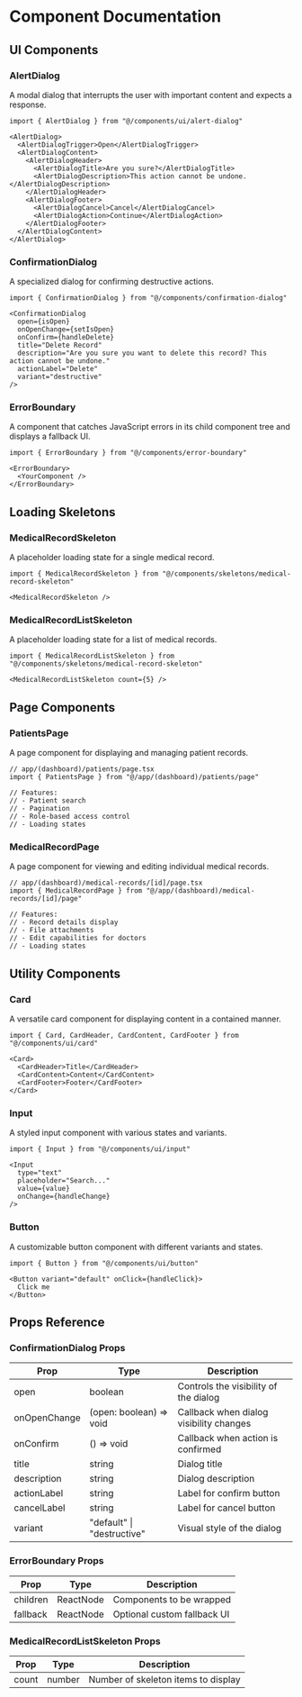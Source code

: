 # Component Documentation

## UI Components

### AlertDialog
A modal dialog that interrupts the user with important content and expects a response.

```tsx
import { AlertDialog } from "@/components/ui/alert-dialog"

<AlertDialog>
  <AlertDialogTrigger>Open</AlertDialogTrigger>
  <AlertDialogContent>
    <AlertDialogHeader>
      <AlertDialogTitle>Are you sure?</AlertDialogTitle>
      <AlertDialogDescription>This action cannot be undone.</AlertDialogDescription>
    </AlertDialogHeader>
    <AlertDialogFooter>
      <AlertDialogCancel>Cancel</AlertDialogCancel>
      <AlertDialogAction>Continue</AlertDialogAction>
    </AlertDialogFooter>
  </AlertDialogContent>
</AlertDialog>
```

### ConfirmationDialog
A specialized dialog for confirming destructive actions.

```tsx
import { ConfirmationDialog } from "@/components/confirmation-dialog"

<ConfirmationDialog
  open={isOpen}
  onOpenChange={setIsOpen}
  onConfirm={handleDelete}
  title="Delete Record"
  description="Are you sure you want to delete this record? This action cannot be undone."
  actionLabel="Delete"
  variant="destructive"
/>
```

### ErrorBoundary
A component that catches JavaScript errors in its child component tree and displays a fallback UI.

```tsx
import { ErrorBoundary } from "@/components/error-boundary"

<ErrorBoundary>
  <YourComponent />
</ErrorBoundary>
```

## Loading Skeletons

### MedicalRecordSkeleton
A placeholder loading state for a single medical record.

```tsx
import { MedicalRecordSkeleton } from "@/components/skeletons/medical-record-skeleton"

<MedicalRecordSkeleton />
```

### MedicalRecordListSkeleton
A placeholder loading state for a list of medical records.

```tsx
import { MedicalRecordListSkeleton } from "@/components/skeletons/medical-record-skeleton"

<MedicalRecordListSkeleton count={5} />
```

## Page Components

### PatientsPage
A page component for displaying and managing patient records.

```tsx
// app/(dashboard)/patients/page.tsx
import { PatientsPage } from "@/app/(dashboard)/patients/page"

// Features:
// - Patient search
// - Pagination
// - Role-based access control
// - Loading states
```

### MedicalRecordPage
A page component for viewing and editing individual medical records.

```tsx
// app/(dashboard)/medical-records/[id]/page.tsx
import { MedicalRecordPage } from "@/app/(dashboard)/medical-records/[id]/page"

// Features:
// - Record details display
// - File attachments
// - Edit capabilities for doctors
// - Loading states
```

## Utility Components

### Card
A versatile card component for displaying content in a contained manner.

```tsx
import { Card, CardHeader, CardContent, CardFooter } from "@/components/ui/card"

<Card>
  <CardHeader>Title</CardHeader>
  <CardContent>Content</CardContent>
  <CardFooter>Footer</CardFooter>
</Card>
```

### Input
A styled input component with various states and variants.

```tsx
import { Input } from "@/components/ui/input"

<Input
  type="text"
  placeholder="Search..."
  value={value}
  onChange={handleChange}
/>
```

### Button
A customizable button component with different variants and states.

```tsx
import { Button } from "@/components/ui/button"

<Button variant="default" onClick={handleClick}>
  Click me
</Button>
```

## Props Reference

### ConfirmationDialog Props
| Prop | Type | Description |
|------|------|-------------|
| open | boolean | Controls the visibility of the dialog |
| onOpenChange | (open: boolean) => void | Callback when dialog visibility changes |
| onConfirm | () => void | Callback when action is confirmed |
| title | string | Dialog title |
| description | string | Dialog description |
| actionLabel | string | Label for confirm button |
| cancelLabel | string | Label for cancel button |
| variant | "default" \| "destructive" | Visual style of the dialog |

### ErrorBoundary Props
| Prop | Type | Description |
|------|------|-------------|
| children | ReactNode | Components to be wrapped |
| fallback | ReactNode | Optional custom fallback UI |

### MedicalRecordListSkeleton Props
| Prop | Type | Description |
|------|------|-------------|
| count | number | Number of skeleton items to display | 